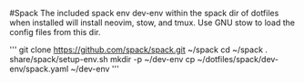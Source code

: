 #Spack
The included spack env dev-env within the spack dir of dotfiles when
installed will install neovim, stow, and tmux. Use GNU stow to load the
config files from this dir.

'''
git clone https://github.com/spack/spack.git ~/spack
cd ~/spack
. share/spack/setup-env.sh
mkdir -p ~/dev-env
cp ~/dotfiles/spack/dev-env/spack.yaml ~/dev-env
'''
